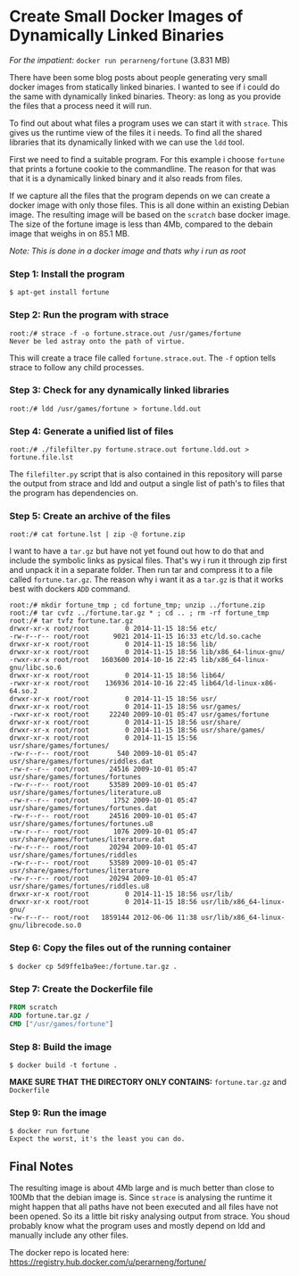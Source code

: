 # Create Small Docker Images of Dynamically Linked Binaries

*For the impatient:*
`docker run perarneng/fortune` (3.831 MB)


There have been some blog posts about people generating very small docker images from statically linked binaries. I wanted to see if i could do the same with dynamically linked binaries. Theory: as long as you provide the files that a process need it will run. 

To find out about what files a program uses we can start it with `strace`. This gives us the runtime view of the files it i needs. To find all the shared libraries that its dynamically linked with we can use the `ldd` tool.

First we need to find a suitable program. For this example i choose `fortune` that prints a fortune cookie to the commandline. The reason for that was that it is a dynamically linked binary and it also reads from files.

If we capture all the files that the program depends on we can create a docker image with only those files. This is all done within an existing Debian image. The resulting image will be based on the `scratch` base docker image. The size of the fortune image is less than 4Mb, compared to the debain image that weighs in on 85.1 MB.


*Note: This is done in a docker image and thats why i run as root*

### Step 1: Install the program
`$ apt-get install fortune`

### Step 2: Run the program with strace
```shell
root:/# strace -f -o fortune.strace.out /usr/games/fortune 
Never be led astray onto the path of virtue.
```
This will create a trace file called `fortune.strace.out`. The `-f` option tells strace to follow any child processes.

### Step 3: Check for any dynamically linked libraries
```shell
root:/# ldd /usr/games/fortune > fortune.ldd.out
```

### Step 4: Generate a unified list of files
```shell
root:/# ./filefilter.py fortune.strace.out fortune.ldd.out > fortune.file.lst
```
The `filefilter.py` script that is also contained in this repository will parse the output from strace and ldd and output a single list of path's to files that the program has dependencies on.

### Step 5: Create an archive of the files
```shell
root:/# cat fortune.lst | zip -@ fortune.zip
```
I want to have a `tar.gz` but have not yet found out how to do that and include the symbolic links as pysical files. That's wy i run it through zip first and unpack it in a separate folder. Then run tar and compress it to a file called `fortune.tar.gz`. The reason why i want it as a `tar.gz` is that it works best with dockers `ADD` command.
```shell
root:/# mkdir fortune_tmp ; cd fortune_tmp; unzip ../fortune.zip
root:/# tar cvfz ../fortune.tar.gz * ; cd .. ; rm -rf fortune_tmp
root:/# tar tvfz fortune.tar.gz 
drwxr-xr-x root/root         0 2014-11-15 18:56 etc/
-rw-r--r-- root/root      9021 2014-11-15 16:33 etc/ld.so.cache
drwxr-xr-x root/root         0 2014-11-15 18:56 lib/
drwxr-xr-x root/root         0 2014-11-15 18:56 lib/x86_64-linux-gnu/
-rwxr-xr-x root/root   1603600 2014-10-16 22:45 lib/x86_64-linux-gnu/libc.so.6
drwxr-xr-x root/root         0 2014-11-15 18:56 lib64/
-rwxr-xr-x root/root    136936 2014-10-16 22:45 lib64/ld-linux-x86-64.so.2
drwxr-xr-x root/root         0 2014-11-15 18:56 usr/
drwxr-xr-x root/root         0 2014-11-15 18:56 usr/games/
-rwxr-xr-x root/root     22240 2009-10-01 05:47 usr/games/fortune
drwxr-xr-x root/root         0 2014-11-15 18:56 usr/share/
drwxr-xr-x root/root         0 2014-11-15 18:56 usr/share/games/
drwxr-xr-x root/root         0 2014-11-15 15:56 usr/share/games/fortunes/
-rw-r--r-- root/root       540 2009-10-01 05:47 usr/share/games/fortunes/riddles.dat
-rw-r--r-- root/root     24516 2009-10-01 05:47 usr/share/games/fortunes/fortunes
-rw-r--r-- root/root     53589 2009-10-01 05:47 usr/share/games/fortunes/literature.u8
-rw-r--r-- root/root      1752 2009-10-01 05:47 usr/share/games/fortunes/fortunes.dat
-rw-r--r-- root/root     24516 2009-10-01 05:47 usr/share/games/fortunes/fortunes.u8
-rw-r--r-- root/root      1076 2009-10-01 05:47 usr/share/games/fortunes/literature.dat
-rw-r--r-- root/root     20294 2009-10-01 05:47 usr/share/games/fortunes/riddles
-rw-r--r-- root/root     53589 2009-10-01 05:47 usr/share/games/fortunes/literature
-rw-r--r-- root/root     20294 2009-10-01 05:47 usr/share/games/fortunes/riddles.u8
drwxr-xr-x root/root         0 2014-11-15 18:56 usr/lib/
drwxr-xr-x root/root         0 2014-11-15 18:56 usr/lib/x86_64-linux-gnu/
-rw-r--r-- root/root   1859144 2012-06-06 11:38 usr/lib/x86_64-linux-gnu/librecode.so.0
```
### Step 6: Copy the files out of the running container
```shell
$ docker cp 5d9ffe1ba9ee:/fortune.tar.gz .
```
### Step 7: Create the Dockerfile file
```Dockerfile
FROM scratch
ADD fortune.tar.gz /
CMD ["/usr/games/fortune"]
```
### Step 8: Build the image
```shell
$ docker build -t fortune .
```
**MAKE SURE THAT THE DIRECTORY ONLY CONTAINS:** `fortune.tar.gz` and `Dockerfile`

### Step 9: Run the image
```shell
$ docker run fortune 
Expect the worst, it's the least you can do.
```

## Final Notes
The resulting image is about 4Mb large and is much better than close to 100Mb that the debian image is. Since `strace` is analysing the runtime it might happen that all paths have not been executed and all files have not been opened. So its a little bit risky analysing output from strace. You shoud probably know what the program uses and mostly depend on ldd and manually include any other files.

The docker repo is located here: https://registry.hub.docker.com/u/perarneng/fortune/


